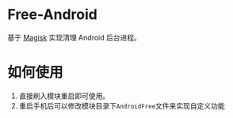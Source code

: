 # Free-Android
基于 [Magisk](https://github.com/topjohnwu/Magisk) 实现清理 Android 后台进程。

# 如何使用
1. 直接刷入模块重启即可使用。
2. 重启手机后可以修改模块目录下`AndroidFree`文件来实现自定义功能